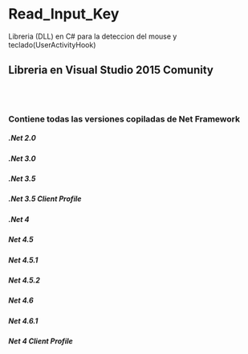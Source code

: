 # Read_Input_Key
Libreria (DLL) en C# para la deteccion del mouse y teclado(UserActivityHook)
<h2>Libreria en Visual Studio 2015 Comunity </h2><br><br>
<h3>Contiene todas las versiones copiladas de Net Framework</h3>
<h5>.Net 2.0</h5>
<h5>.Net 3.0</h5>
<h5>.Net 3.5</h5>
<h5>.Net 3.5 Client Profile</h5>
<h5>.Net 4</h5>
<h5>Net 4.5</h5>
<h5>Net 4.5.1</h5>
<h5>Net 4.5.2</h5>
<h5>Net 4.6</h5>
<h5>Net 4.6.1</h5>
<h5>Net 4 Client Profile</h5>
